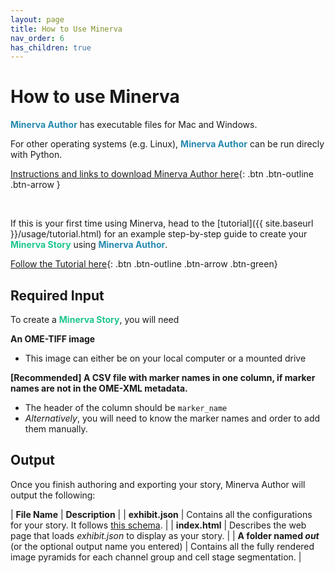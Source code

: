 ```yaml
---
layout: page
title: How to Use Minerva
nav_order: 6
has_children: true
---
```


# How to use Minerva

<span style="color: #278AB0;">**Minerva Author**</span> has executable files for Mac and Windows. 

For other operating systems (e.g. Linux), <span style="color: #278AB0;">**Minerva Author**</span> can be run direcly with Python.

[Instructions and links to download Minerva Author here](../download.md){: .btn .btn-outline .btn-arrow }

<br>

If this is your first time using Minerva, head to the [tutorial]({{ site.baseurl }}/usage/tutorial.html) for an example step-by-step guide to create your <span style="color: #1DC690;">**Minerva Story**</span> using <span style="color: #278AB0;">**Minerva Author**</span>.

[Follow the Tutorial here](./tutorial.md){: .btn .btn-outline .btn-arrow .btn-green} 

## Required Input

To create a <span style="color: #1DC690;">**Minerva Story**</span>, you will need

**An OME-TIFF image**
  - This image can either be on your local computer or a mounted drive

**[Recommended] A CSV file with marker names in one column, if marker names are not in the OME-XML metadata.**
  - The header of the column should be `marker_name`
  - *Alternatively*, you will need to know the marker names and order to add them manually.

## Output

Once you finish authoring and exporting your story, Minerva Author will output the following:

| **File Name**  | **Description** |
| **exhibit.json** | Contains all the configurations for your story. It follows [this schema](https://labsyspharm.github.io/minerva-story/json-schema/exhibit/build/). |
| **index.html** | Describes the web page that loads *exhibit.json* to display as your story. |
| **A folder named *out*** (or the optional output name you entered) | Contains all the fully rendered image pyramids for each channel group and cell stage segmentation. | 

